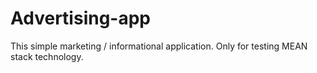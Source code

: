 # Advertising-app
This simple marketing / informational application. Only for testing MEAN stack technology.
